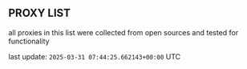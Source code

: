 ## PROXY LIST

all proxies in this list were collected from open sources and tested for functionality

last update: `2025-03-31 07:44:25.662143+00:00` UTC